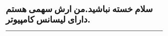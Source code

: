 # سلام خسته نباشید.من ارش سهمی هستم دارای لیسانس کامپیوتر.
_________________________________________________________________________________________________________________________________________________________________________________